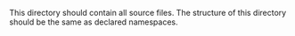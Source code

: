 This directory should contain all source files. The structure of this directory should be the same as declared namespaces.
